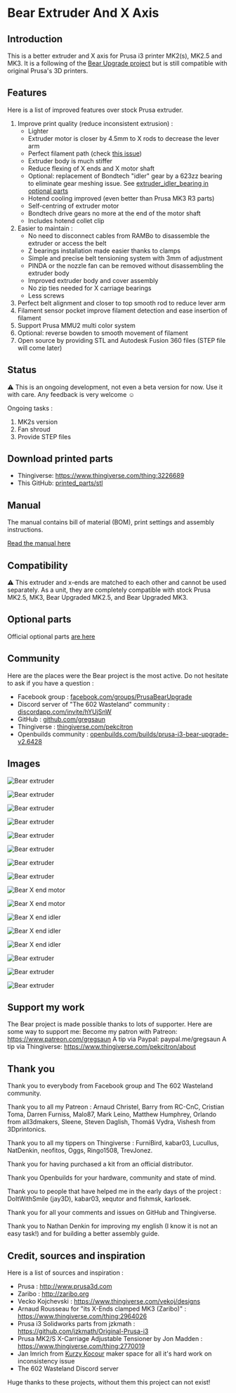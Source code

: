 # Bear Extruder And X Axis



## Introduction

This is a better extruder and X axis for Prusa i3 printer MK2(s), MK2.5 and MK3. It is a following of the [Bear Upgrade project](https://github.com/gregsaun/prusa_i3_bear_upgrade) but is still compatible with original Prusa's 3D printers.



## Features

Here is a list of improved features over stock Prusa extruder.

1. Improve print quality (reduce inconsistent extrusion) : 
   * Lighter
   * Extruder motor is closer by 4.5mm to X rods to decrease the lever arm
   * Perfect filament path (check [this issue](https://github.com/prusa3d/Original-Prusa-i3/issues/51))
   * Extruder body is much stiffer
   * Reduce flexing of X ends and X motor shaft
   * Optional: replacement of Bondtech "idler" gear by a 623zz bearing to eliminate gear meshing issue. See [extruder_idler_bearing in optional parts](optional_parts/extruder_idler_bearing)
   * Hotend cooling improved (even better than Prusa MK3 R3 parts)
   * Self-centring of extruder motor
   * Bondtech drive gears no more at the end of the motor shaft
   * Includes hotend collet clip
1. Easier to maintain : 
   * No need to disconnect cables from RAMBo to disassemble the extruder or access the belt
   * Z bearings installation made easier thanks to clamps
   * Simple and precise belt tensioning system with 3mm of adjustment
   * PINDA or the nozzle fan can be removed without disassembling the extruder body
   * Improved extruder body and cover assembly
   * No zip ties needed for X carriage bearings
   * Less screws
1. Perfect belt alignment and closer to top smooth rod to reduce lever arm
1. Filament sensor pocket improve filament detection and ease insertion of filament
1. Support Prusa MMU2 multi color system
1. Optional: reverse bowden to smooth movement of filament
1. Open source by providing STL and Autodesk Fusion 360 files (STEP file will come later)



## Status

:warning: This is an ongoing development, not even a beta version for now. Use it with care. Any feedback is very welcome :relaxed:

Ongoing tasks :
1. MK2s version
1. Fan shroud
1. Provide STEP files



## Download printed parts
  * Thingiverse: https://www.thingiverse.com/thing:3226689
  * This GitHub: [printed_parts/stl](printed_parts/stl/)


## Manual

The manual contains bill of material (BOM), print settings and assembly instructions.

[Read the manual here](manual/)



## Compatibility

:warning: This extruder and x-ends are matched to each other and cannot be used separately. As a unit, they are completely compatible with stock Prusa MK2.5, MK3, Bear Upgraded MK2.5, and Bear Upgraded MK3.



## Optional parts

Official optional parts [are here](optional_parts)



## Community

Here are the places were the Bear project is the most active. Do not hesitate to ask if you have a question :

* Facebook group : [facebook.com/groups/PrusaBearUpgrade](https://www.facebook.com/groups/PrusaBearUpgrade)
* Discord server of "The 602 Wasteland" community : [discordapp.com/invite/hYUjSnW](https://discordapp.com/invite/hYUjSnW)
* GitHub : [github.com/gregsaun](https://github.com/gregsaun)
* Thingiverse : [thingiverse.com/pekcitron](https://www.thingiverse.com/pekcitron)
* Openbuilds community : [openbuilds.com/builds/prusa-i3-bear-upgrade-v2.6428](https://openbuilds.com/builds/prusa-i3-bear-upgrade-v2.6428/)



## Images

![Bear extruder](doc/photos/5D3_4551.jpg)

![Bear extruder](doc/photos/5D3_4534.jpg)

![Bear extruder](doc/photos/5D3_4488.jpg)

![Bear extruder](doc/photos/5D3_4495.jpg)

![Bear extruder](doc/photos/5D3_4497.jpg)

![Bear extruder](doc/photos/5D3_4505.jpg)

![Bear extruder](doc/photos/5D3_2248.jpg)

![Bear extruder](doc/photos/5D3_2262.jpg)

![Bear X end motor](doc/photos/5D3_4117.jpg)

![Bear X end motor](doc/photos/5D3_4108.jpg)

![Bear X end idler](doc/photos/5D3_4113.jpg)

![Bear X end idler](doc/photos/5D3_4116.jpg)

![Bear X end idler](doc/photos/5D3_4467.jpg)

![Bear extruder](doc/photos/5D3_4537.jpg)

![Bear extruder](doc/photos/5D3_4540.jpg)

![Bear extruder](doc/photos/5D3_2245.jpg)


## Support my work

The Bear project is made possible thanks to lots of supporter. Here are some way to support me:
Become my patron with Patreon: https://www.patreon.com/gregsaun
A tip via Paypal: paypal.me/gregsaun
A tip via Thingiverse: https://www.thingiverse.com/pekcitron/about


## Thank you

Thank you to everybody from Facebook group and The 602 Wasteland community.

Thank you to all my Patreon : Arnaud Christel, Barry from RC-CnC, Cristian Toma, Darren Furniss, Malo87, Mark Leino, Matthew Humphrey, Orlando from all3dmakers, Sleene, Steven Daglish, Thomáš Vydra, Vishesh from 3Dprintonics.

Thank you to all my tippers on Thingiverse : FurniBird, kabar03, Lucullus, NatDenkin, neofitos, Oggs, Ringo1508, TrevJonez.

Thank you for having purchased a kit from an official distributor.

Thank you Openbuilds for your hardware, community and state of mind.

Thank you to people that have helped me in the early days of the project : DoItWithSmile (jay3D), kabar03, xequtor and fishmsk, karlosek.

Thank you for all your comments and issues on GitHub and Thingiverse.

Thank you to Nathan Denkin for improving my english (I know it is not an easy task!) and for building a better assembly guide.



## Credit, sources and inspiration

Here is a list of sources and inspiration :

* Prusa : http://www.prusa3d.com
* Zaribo : http://zaribo.org
* Vecko Kojchevski : https://www.thingiverse.com/vekoj/designs
* Arnaud Rousseau for "its X-Ends clamped MK3 (Zaribo)" : https://www.thingiverse.com/thing:2964026
* Prusa i3 Solidworks parts from jzkmath : https://github.com/jzkmath/Original-Prusa-i3
* Prusa MK2/S X-Carriage Adjustable Tensioner by Jon Madden : https://www.thingiverse.com/thing:2770019
* Jan Imrich from [Kurzy Kocour](https://www.facebook.com/KurzyKocour/) maker space for all it's hard work on inconsistency issue
* The 602 Wasteland Discord server

Huge thanks to these projects, without them this project can not exist!
